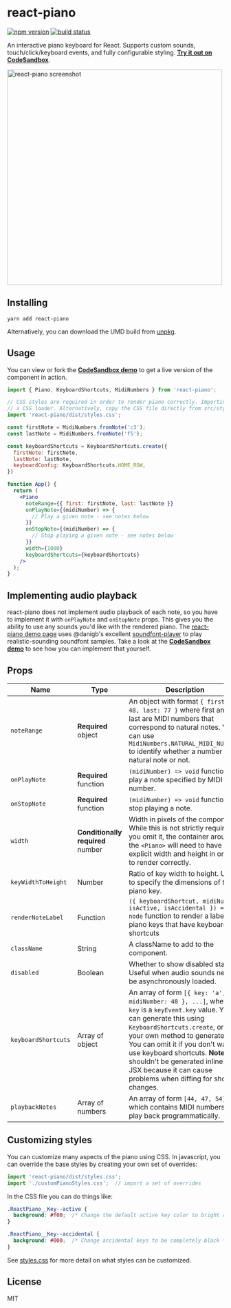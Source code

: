 # react-piano

[![npm version](https://img.shields.io/npm/v/react-piano.svg)](https://www.npmjs.com/package/react-piano)
[![build status](https://travis-ci.com/iqnivek/react-piano.svg?branch=master)](https://travis-ci.com/iqnivek/react-piano)

An interactive piano keyboard for React. Supports custom sounds, touch/click/keyboard events, and fully configurable styling. [**Try it out on CodeSandbox**](https://codesandbox.io/s/7wq15pm1n1).

<a href="http://www.kevinqi.com/react-piano/"><img width="500" src="/demo/public/images/react-piano-screenshot.png" alt="react-piano screenshot" /></a>

## Installing

```
yarn add react-piano
```

Alternatively, you can download the UMD build from [unpkg](https://unpkg.com/react-piano).

## Usage

You can view or fork the [**CodeSandbox demo**](https://codesandbox.io/s/7wq15pm1n1) to get a live version of the component in action.


```jsx
import { Piano, KeyboardShortcuts, MidiNumbers } from 'react-piano';

// CSS styles are required in order to render piano correctly. Importing CSS requires
// a CSS loader. Alternatively, copy the CSS file directly from src/styles.css into your <head>.
import 'react-piano/dist/styles.css';

const firstNote = MidiNumbers.fromNote('c3');
const lastNote = MidiNumbers.fromNote('f5');

const keyboardShortcuts = KeyboardShortcuts.create({
  firstNote: firstNote,
  lastNote: lastNote,
  keyboardConfig: KeyboardShortcuts.HOME_ROW,
})

function App() {
  return (
    <Piano
      noteRange={{ first: firstNote, last: lastNote }}
      onPlayNote={(midiNumber) => {
        // Play a given note - see notes below
      }}
      onStopNote={(midiNumber) => {
        // Stop playing a given note - see notes below
      }}
      width={1000}
      keyboardShortcuts={keyboardShortcuts}
    />
  );
}
```

## Implementing audio playback

react-piano does not implement audio playback of each note, so you have to implement it with `onPlayNote` and `onStopNote` props. This gives you the ability to use any sounds you'd like with the rendered piano. The [react-piano demo page](http://www.kevinqi.com/react-piano/) uses @danigb's excellent [soundfont-player](https://github.com/danigb/soundfont-player) to play realistic-sounding soundfont samples. Take a look at the [**CodeSandbox demo**](https://codesandbox.io/s/7wq15pm1n1) to see how you can implement that yourself.

## Props

| Name | Type | Description |
| ---- | ---- | ----------- |
| `noteRange` | **Required** object | An object with format `{ first: 48, last: 77 }` where first and last are MIDI numbers that correspond to natural notes. You can use `MidiNumbers.NATURAL_MIDI_NUMBERS` to identify whether a number is a natural note or not. |
| `onPlayNote` | **Required** function | `(midiNumber) => void` function to play a note specified by MIDI number. |
| `onStopNote` | **Required** function | `(midiNumber) => void` function to stop playing a note. |
| `width` | **Conditionally required** number | Width in pixels of the component. While this is not strictly required, if you omit it, the container around the `<Piano>` will need to have an explicit width and height in order to render correctly. |
| `keyWidthToHeight` | Number | Ratio of key width to height. Used to specify the dimensions of the piano key. |
| `renderNoteLabel` | Function | `({ keyboardShortcut, midiNumber, isActive, isAccidental }) => node` function to render a label on piano keys that have keyboard shortcuts |
| `className` | String | A className to add to the component. |
| `disabled` | Boolean | Whether to show disabled state. Useful when audio sounds need to be asynchronously loaded. |
| `keyboardShortcuts` | Array of object | An array of form `[{ key: 'a', midiNumber: 48 }, ...]`, where `key` is a `keyEvent.key` value. You can generate this using `KeyboardShortcuts.create`, or use your own method to generate it. You can omit it if you don't want to use keyboard shortcuts. **Note:** this shouldn't be generated inline in JSX because it can cause problems when diffing for shortcut changes. |
| `playbackNotes` | Array of numbers | An array of form `[44, 47, 54]` which contains MIDI numbers to play back programmatically. |

## Customizing styles

You can customize many aspects of the piano using CSS. In javascript, you can override the base styles by creating your own set of overrides:

```javascript
import 'react-piano/dist/styles.css';
import './customPianoStyles.css';  // import a set of overrides
```

In the CSS file you can do things like:

```css
.ReactPiano__Key--active {
  background: #f00;  /* Change the default active key color to bright red */
}

.ReactPiano__Key--accidental {
  background: #000;  /* Change accidental keys to be completely black */
}
```

See [styles.css](/src/styles.css) for more detail on what styles can be customized.

## License

MIT
